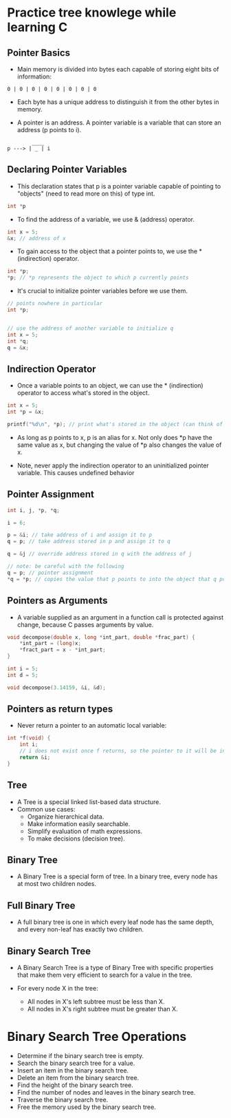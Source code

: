 # Practice tree knowlege while learning C

## Pointer Basics

- Main memory is divided into bytes each capable of storing eight bits of information:

```
0 | 0 | 0 | 0 | 0 | 0 | 0 | 0
```
- Each byte has a unique address to distinguish it from the other bytes in memory.

- A pointer is an address. A pointer variable is a variable that can store an address (p points to i).

```
        ____
p ---> | _ | i
```

## Declaring Pointer Variables

- This declaration states that p is a pointer variable capable of pointing to "objects" (need to read more on this) of type int.

```c
int *p
```

- To find the address of a variable, we use & (address) operator. 

```c
int x = 5;
&x; // address of x
```

- To gain access to the object that a pointer points to, we use the * (indirection) operator.

```c
int *p;
*p; // *p represents the object to which p currently points
```

- It's crucial to initialize pointer variables before we use them.

```c
// points nowhere in particular
int *p;


// use the address of another variable to initialize q
int x = 5;
int *q; 
q = &x;
```

## Indirection Operator

- Once a variable points to an object, we can use the * (indirection) operator to access what's stored in the object.

```c
int x = 5;
int *p = &x;

printf("%d\n", *p); // print what's stored in the object (can think of * as the inverse of &)
```

- As long as p points to x, p is an alias for x. Not only does *p have the same value as x, but changing the value of *p also changes the value of x.

- Note, never apply the indirection operator to an uninitialized pointer variable. This causes undefined behavior

## Pointer Assignment

```c
int i, j, *p, *q;

i = 6;

p = &i; // take address of i and assign it to p
q = p; // take address stored in p and assign it to q

q = &j // override address stored in q with the address of j

// note: be careful with the following
q = p; // pointer assignment
*q = *p; // copies the value that p points to into the object that q points to
```

## Pointers as Arguments

- A variable supplied as an argument in a function call is protected against change, because C passes arguments by value.

```c
void decompose(double x, long *int_part, double *frac_part) {
    *int_part = (long)x;
    *fract_part = x - *int_part;
}

int i = 5;
int d = 5;

void decompose(3.14159, &i, &d);
```

## Pointers as return types

- Never return a pointer to an automatic local variable:

```c
int *f(void) {
    int i;
    // i does not exist once f returns, so the pointer to it will be invalid!
    return &i;
}
```


## Tree

- A Tree is a special linked list-based data structure.
- Common use cases: 
    - Organize hierarchical data.
    - Make information easily searchable.
    - Simplify evaluation of math expressions.
    - To make decisions (decision tree).

## Binary Tree

- A Binary Tree is a special form of tree. In a binary tree, every node has at most two children nodes.

## Full Binary Tree

- A full binary tree is one in which every leaf node has the same depth, and every non-leaf has exactly two children.

## Binary Search Tree

- A Binary Search Tree is a type of Binary Tree with specific properties that make them very efficient to search for a value in the tree.

- For every node X in the tree:
    - All nodes in X's left subtree must be less than X.
    - All nodes in X's right subtree must be greater than X.

# Binary Search Tree Operations

- Determine if the binary search tree is empty.
- Search the binary search tree for a value.
- Insert an item in the binary search tree.
- Delete an item from the binary search tree.
- Find the height of the binary search tree.
- Find the number of nodes and leaves in the binary search tree.
- Traverse the binary search tree.
- Free the memory used by the binary search tree.

